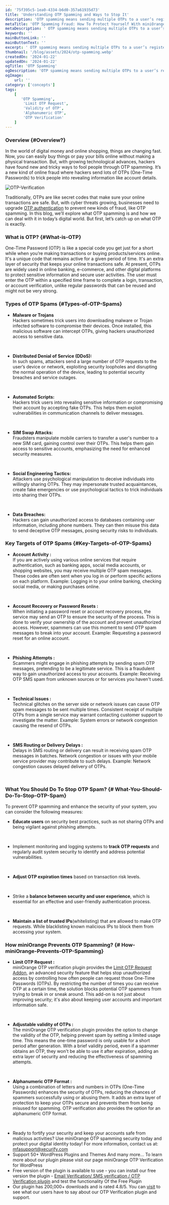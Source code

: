 ```yaml
---
id: '75f395c5-1ea0-4334-b6d0-357a61935d73'
title: 'Understanding OTP Spamming and Ways to Stop It'
description: 'OTP spamming means sending multiple OTPs to a user’s registered device or Email ID to commit fraud. Learn how to stop OTP spam with miniOrange!'
metaTitle: 'OTP Spamming Fraud: How To Protect Yourself With miniOrange'
metaDescription: ' OTP spamming means sending multiple OTPs to a user’s registered device or Email ID to commit fraud. Learn how to stop OTP spam with miniOrange!'
keywords: ''
mainButtonLink: ''
mainButtonText: ''
excerpt: ' OTP spamming means sending multiple OTPs to a user’s registered device or Email ID to commit fraud. Learn how to stop OTP spam with miniOrange!'
thumbnail: '/blog/assets/2024/otp-spamming.webp'
createdOn: '2024-01-22'
updatedOn: '2024-01-22'
ogTitle: 'OTP Spamming'
ogDescription: 'OTP spamming means sending multiple OTPs to a user’s registered device or Email ID to commit fraud. Learn how to stop OTP spam with miniOrange!'
ogImage:
    url: ''
category: ['concepts']
tags:
    [
	   'OTP Spamming',
        'Limit OTP Request',
        'Validity of OTP',
        'Alphanumeric OTP',
        'OTP Verification'
    ]
---
```

### Overview {#Overview?}

In the world of digital money and online shopping, things are changing fast. Now, you can easily buy things or pay your bills online without making a physical transaction. But, with growing technological advances, hackers have found new and tricky ways to fool people through OTP spamming. It’s a new kind of online fraud where hackers send lots of OTPs (One-Time Passwords) to trick people into revealing information like account details. 

![OTP-Verification](/blog/assets/2024git/otp-spamming-attack-otp-verification.webp)

Traditionally, OTPs are like secret codes that make sure your online transactions are safe. But, with cyber threats growing, businesses need to upgrade [OTP authentication](https://plugins.miniorange.com/wordpress-otp-verification) to prevent new kinds of fraud, like OTP spamming. 
In this blog, we’ll explore what OTP spamming is and how we can deal with it in today’s digital world. But first, let’s catch up on what OTP is exactly.


### What is OTP? {#What-is-OTP}

One-Time Password (OTP) is like a special code you get just for a short while when you’re making transactions or buying products/services online. It's a unique code that remains active for a given period of time. It's an extra layer of security that keeps your online transactions safe. 
At present, OTPs are widely used in online banking, e-commerce, and other digital platforms to protect sensitive information and secure user activities. The user must enter the OTP within a specified time frame to complete a login, transaction, or account verification, unlike regular passwords that can be reused and might not be very strong.


### Types of OTP Spams {#Types-of-OTP-Spams}

 - **Malware or Trojans**                                                                                                                           
Hackers sometimes trick users into downloading malware or Trojan infected software to compromise their devices. Once installed, this malicious software can intercept OTPs, giving hackers unauthorized access to sensitive data.

&nbsp;

 - **Distributed Denial of Service (DDoS):**  
In such spams, attackers send a large number of OTP requests to the user’s device or network, exploiting security loopholes and disrupting the normal operation of the device, leading to potential security breaches and service outages.

&nbsp;

 - **Automated Scripts:**  
   Hackers trick users into revealing sensitive information or compromising their account by accepting fake OTPs. This helps them exploit vulnerabilities in communication channels to deliver messages.

&nbsp;

 - **SIM Swap Attacks:**  
   Fraudsters manipulate mobile carriers to transfer a user's number to a new SIM card, gaining control over their OTPs. This helps them gain access to sensitive accounts, emphasizing the need for enhanced security measures.
     
&nbsp;

 - **Social Engineering Tactics:**  
   Attackers use psychological manipulation to deceive individuals into willingly sharing OTPs. They may impersonate trusted acquaintances, create fake emergencies or use psychological tactics to trick individuals into sharing their OTPs.

&nbsp;

 - **Data Breaches:**  
   Hackers can gain unauthorized access to databases containing user information, including phone numbers. They can then misuse this data to send deceptive OTP messages, posing security risks to individuals. 




### Key Targets of OTP Spams {#Key-Targets-of-OTP-Spams}
        
- **Account Activity :**  
  If you are actively using various online services that require authentication, such as banking apps, social media accounts, or shopping websites, you may receive multiple OTP spam messages. These codes are often sent when you log in or perform specific actions on each platform.
  Example: Logging in to your online banking, checking social media, or making purchases online.
     
&nbsp;

- **Account Recovery or Password Resets :**  
  When initiating a password reset or account recovery process, the service may send an OTP to ensure the security of the process. This is done to verify your ownership of the account and prevent unauthorized access. However, spammers can use this moment to send OTP spam messages to break into your account.
  Example: Requesting a password reset for an online account.

&nbsp;

- **Phishing Attempts :**  
  Scammers might engage in phishing attempts by sending spam OTP messages, pretending to be a legitimate service. This is a fraudulent way to gain unauthorized access to your accounts.
  Example: Receiving OTP SMS spam from unknown sources or for services you haven't used.

&nbsp;

- **Technical Issues :**  
  Technical glitches on the server side or network issues can cause OTP spam messages to be sent multiple times. Consistent receipt of multiple OTPs from a single service may warrant contacting customer support to investigate the matter.
  Example: System errors or network congestion causing the resend of OTPs.

&nbsp;

- **SMS Routing or Delivery Delays :**  
Delays in SMS routing or delivery can result in receiving spam OTP messages in batches. Network congestion or issues with your mobile service provider may contribute to such delays.
Example: Network congestion causes delayed delivery of OTPs.

&nbsp;


   
### What You Should Do To Stop OTP Spam? {# What-You-Should-Do-To-Stop-OTP-Spam}
To prevent OTP spamming and enhance the security of your system, you can consider the following measures:   
- **Educate users** on security best practices, such as not sharing OTPs and being vigilant against phishing attempts. 
            
&nbsp; 
   
- Implement monitoring and logging systems to **track OTP requests** and regularly audit system security to identify and address potential vulnerabilities. 
            
&nbsp; 
   
- **Adjust OTP expiration times** based on transaction risk levels. 
               
&nbsp; 
   
- Strike a **balance between security and user experience**, which is essential for an effective and user-friendly authentication process.

&nbsp; 
   
- **Maintain a list of trusted IPs**(whitelisting) that are allowed to make OTP requests. While blacklisting known malicious IPs to block them from accessing your system.


### How miniOrange Prevents OTP Spamming? {# How-miniOrange-Prevents-OTP-Spamming}
        
- **Limit OTP Request :**  
  miniOrange OTP verification plugin provides the [Limit OTP Request Addon](https://plugins.miniorange.com/how-to-configure-limit-otp-request-addon), an advanced security feature that helps stop unauthorized access by controlling how often people can request those One-Time Passwords (OTPs). By restricting the number of times you can receive OTP at a certain time, the solution blocks potential OTP spammers from trying to break in or sneak around. This add-on is not just about improving security; it's also about keeping user accounts and important information safe. 
     
&nbsp;
        
- **Adjustable validity of OTPs :**  
  The miniOrange OTP verification plugin provides the option to change the validity of the OTP, helping prevent spam by setting a limited usage time. This means the one-time password is only usable for a short period after generation. With a brief validity period, even if a spammer obtains an OTP, they won't be able to use it after expiration, adding an extra layer of security and reducing the effectiveness of spamming attempts.
     
&nbsp;
        
- **Alphanumeric OTP Format :**  
Using a combination of letters and numbers in OTPs (One-Time Passwords) enhances the security of OTPs, reducing the chances of spammers successfully using or abusing them. It adds an extra layer of protection to keep your OTPs secure and prevents them from being misused for spamming. OTP verification also provides the option for an alphanumeric OTP format.

&nbsp;


- Ready to fortify your security and keep your accounts safe from malicious activities? Use miniOrange OTP spamming security today and protect your digital identity today!
For more information, contact us at: mfasupport@xecurify.com
- Support 50+ WordPress Plugins and Themes And many more… To learn more about our plugin please visit our page miniOrange OTP Verification for WordPress
- Free version of the plugin is available to use - you can install our free version the plugin -  [Email Verification/ SMS verification / OTP Verification plugin](https://wordpress.org/plugins/miniorange-otp-verification/) and test the functionality Of the Free Plugin
- Our plugin has 200,000+ downloads and is rated 4.8/5. You can [visit]( https://wordpress.org/plugins/miniorange-otp-verification/#reviews) to see what our users have to say about our OTP Verification plugin and support.

